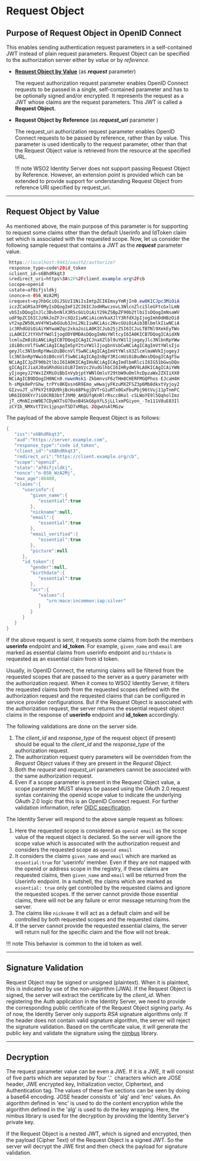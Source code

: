 # Request Object

## Purpose of Request Object in OpenID Connect

This enables sending authentication request parameters in a
self-contained JWT instead of plain request parameters. Request Object
can be specified to the authorization server either by *value* or by
*reference*.

- [**Request Object by Value**](#request-object-by-value) (as ***request*** parameter)

     The request authorization request parameter enables OpenID Connect
     requests to be passed in a single, self-contained parameter and has
     to be optionally signed and/or encrypted. It represents the request
     as a JWT whose claims are the request parameters. This JWT is called
     a **Request Object.**

- **Request Object by Reference** (as ***request\_uri*** parameter )

     The request\_uri authorization request parameter enables OpenID
     Connect requests to be passed by reference, rather than by value.
     This parameter is used identically to the request parameter, other
     than that the Request Object value is retrieved from the resource at
     the specified URL.

    !!! note
        WSO2 Identity Server does not support passing Request Object
        by Reference. However, an extension point is provided which can be
        extended to provide support for understanding Request Object from
        reference URI specified by request\_uri.

---

## Request Object by Value

As mentioned above, the main purpose of this parameter is for supporting
to request some claims other than the default Userinfo and IdToken claim
set which is associated with the requested scope. Now, let us consider
the following sample request that contains a JWT as the ***request***
parameter value.

``` java
 https://localhost:9443/oauth2/authorize?
 response_type=code%20id_token
 &client_id=s6BhdRkqt3
 &redirect_uri=https%3A%2F%2Fclient.example.org%2Fcb
 &scope=openid
 &state=af0ifjsldkj
 &nonce=n-0S6_WzA2Mj
 &request=eyJhbGciOiJSUzI1NiIsImtpZCI6ImsyYmRjIn0.ew0KICJpc3MiOiA
 iczZCaGRSa3F0MyIsDQogImF1ZCI6ICJodHRwczovL3NlcnZlci5leGFtcGxlLmN
 vbSIsDQogInJlc3BvbnNlX3R5cGUiOiAiY29kZSBpZF90b2tlbiIsDQogImNsaWV
 udF9pZCI6ICJzNkJoZFJrcXQzIiwNCiAicmVkaXJlY3RfdXJpIjogImh0dHBzOi8
 vY2xpZW50LmV4YW1wbGUub3JnL2NiIiwNCiAic2NvcGUiOiAib3BlbmlkIiwNCiA
 ic3RhdGUiOiAiYWYwaWZqc2xka2oiLA0KICJub25jZSI6ICJuLTBTNl9XekEyTWo
 iLA0KICJtYXhfYWdlIjogODY0MDAsDQogImNsYWltcyI6IA0KICB7DQogICAidXN
 lcmluZm8iOiANCiAgICB7DQogICAgICJnaXZlbl9uYW1lIjogeyJlc3NlbnRpYWw
 iOiB0cnVlfSwNCiAgICAgIm5pY2tuYW1lIjogbnVsbCwNCiAgICAgImVtYWlsIjo
 geyJlc3NlbnRpYWwiOiB0cnVlfSwNCiAgICAgImVtYWlsX3ZlcmlmaWVkIjogeyJ
 lc3NlbnRpYWwiOiB0cnVlfSwNCiAgICAgInBpY3R1cmUiOiBudWxsDQogICAgfSw
 NCiAgICJpZF90b2tlbiI6IA0KICAgIHsNCiAgICAgImdlbmRlciI6IG51bGwsDQo
 gICAgICJiaXJ0aGRhdGUiOiB7ImVzc2VudGlhbCI6IHRydWV9LA0KICAgICAiYWN
 yIjogeyJ2YWx1ZXMiOiBbInVybjptYWNlOmluY29tbW9uOmlhcDpzaWx2ZXIiXX0
 NCiAgICB9DQogIH0NCn0.nwwnNsk1-ZkbmnvsF6zTHm8CHERFMGQPhos-EJcaH4H
 h-sMgk8ePrGhw_trPYs8KQxsn6R9Emo_wHwajyFKzuMXZFSZ3p6Mb8dkxtVyjoy2
 GIzvuJT_u7PkY2t8QU9hjBcHs68PkgjDVTrG1uRTx0GxFbuPbj96tVuj11pTnmFC
 UR6IEOXKYr7iGOCRB3btfJhM0_AKQUfqKnRlrRscc8Kol-cSLWoYE9l5QqholImz
 jT_cMnNIznW9E7CDyWXTsO70xnB4SkG6pXfLSjLLlxmPGiyon_-Te111V8uE83Il
 zCYIb_NMXvtTIVc1jpspnTSD7xMbpL-2QgwUsAlMGzw
```

The payload of the above sample Request Object is as follows:

``` java
{ 
   "iss":"s6BhdRkqt3",
   "aud":"https://server.example.com",
   "response_type":"code id_token",
   "client_id":"s6BhdRkqt3",
   "redirect_uri":"https://client.example.org/cb",
   "scope":"openid",
   "state":"af0ifjsldkj",
   "nonce":"n-0S6_WzA2Mj",
   "max_age":86400,
   "claims":{ 
      "userinfo":{ 
         "given_name":{ 
            "essential":true
         },
         "nickname":null,
         "email":{ 
            "essential":true
         },
         "email_verified":{ 
            "essential":true
         },
         "picture":null
      },
      "id_token":{ 
         "gender":null,
         "birthdate":{ 
            "essential":true
         },
         "acr":{ 
            "values":[ 
               "urn:mace:incommon:iap:silver"
            ]
         }
      }
   }
}
```

If the above request is sent, it requests some claims from both the
members **userinfo** endpoint and **id\_token**. For example, 
`given_name` and `email` are marked as essential claims from userinfo endpoint and `birthdate` is requested as an essential claim from
id token.

Usually, in OpenID Connect, the returning claims will be filtered from
the requested scopes that are passed to the server as a query parameter
with the authorization request. When it comes to WSO2 Identity Server,
it filters the requested claims both from the requested scopes defined
with the authorization request and the requested claims that can be
configured in service provider configurations. But if the Request Object
is associated with the authorization request, the server returns the
essential request object claims in the response of **userinfo** endpoint
and **id\_token** accordingly.

 
The following validations are done on the server side.

1. The *client\_id* and *response\_type* of the request object (if
 present) should be equal to the *client\_id* and the
 *response\_type* of the authorization request.
2. The authorization request query parameters will be overridden from
 the *Request Object* values if they are present in the *Request
 Object.*
3. Both the *request* and *request\_uri* parameters cannot be
 associated with the same authorization request.
4. Even if a scope parameter is present in the Request Object value, a
 scope parameter MUST always be passed using the OAuth 2.0 request
 syntax containing the openid scope value to indicate the underlying
 OAuth 2.0 logic that this is an OpenID Connect request. For further
 validation information, refer [OIDC
 specification](http://openid.net/specs/openid-connect-core-1_0.html#JWTRequests). 
 

The Identity Server will respond to the above sample request as follows:

1. Here the requested scope is considered as `openid email` as the
 scope value of the request object is declared. So the server will
 ignore the scope value which is associated with the authorization
 request and considers the requested scope as `openid email`
2. It considers the claims `given_name` and `email` which are marked
 as `essential:true` for 'userinfo' member. Even if they are not
 mapped with the openid or address scope in the registry, if these
 claims are requested claims, then `given_name` and `email` will be
 returned from the Userinfo endpoint. In a nutshell, the claims which
 are marked as `essential: true` only get controlled by the requested
 claims and ignore the requested scopes. If the server cannot provide
 those essential claims, there will not be any failure or error
 message returning from the server.
3. The claims like `nickname` it will act as a default claim and will
 be controlled by both requested scopes and the requested claims.
4. If the server cannot provide the requested essential claims, the
 server will return null for the specific claim and the flow will not
 break.

!!! note
    This behavior is common to the id token as well.

---

## Signature Validation

Request Object may be signed or unsigned (plaintext). When it is
plaintext, this is indicated by use of the non-algorithm \[JWA\]. If the
Request Object is signed, the server will extract the certificate by the
*client\_id*. When registering the Auth application in the Identity
Server, we need to provide the corresponding public certificate of the
Request Object signing party. As of now, the Identity Server only
supports *RSA* signature algorithms only. If the header does not contain
valid signature algorithm, the server will reject the signature
validation. Based on the certificate value, it will generate the public
key and validate the signature using the
[nimbus](https://connect2id.com/products/nimbus-jose-jwt) library.

---

## Decryption

The request parameter value can be even a JWE. If it is a JWE, it will
consist of five parts which are separated by four '.'  characters which
are JOSE header, JWE encrypted key, Initialization vector, Ciphertext,
and Authentication tag. The values of these five sections can be seen by
doing a base64 encoding. JOSE header consists of 'alg' and 'enc' values.
An algorithm defined in 'enc' is used to do the content encryption while
the algorithm defined in the 'alg' is used to do the key wrapping. Here,
the nimbus library is used for the decryption by providing the Identity
Server's private key. 
 
If the Request Object is a nested JWT, which is signed and encrypted,
then the payload (Cipher Text) of the Request Object is a signed JWT. So
the server will decrypt the JWE first and then check the payload for
signature validation.

 